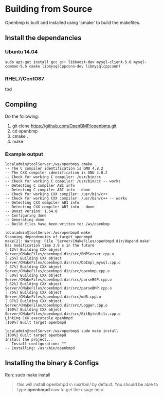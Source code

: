 Building from Source 
====================
Openbmp is built and installed using 'cmake' to build the makefiles. 

Install the dependancies
------------------------

### Ubuntu 14.04

``` 
sudo apt-get install gcc g++ libboost-dev mysql-client-5.6 mysql-common-5.6 cmake libmysqlcppconn-dev libmysqlcppconn7
```

### RHEL7/CentOS7
tbd


Compiling
---------

Do the following: 

1. git clone https://github.com/OpenBMP/openbmp.git
2. cd openbmp
2. cmake .
2. make

### Example output
```
localadmin@toolServer:/ws/openbmp$ cmake .
-- The C compiler identification is GNU 4.8.2
-- The CXX compiler identification is GNU 4.8.2
-- Check for working C compiler: /usr/bin/cc
-- Check for working C compiler: /usr/bin/cc -- works
-- Detecting C compiler ABI info
-- Detecting C compiler ABI info - done
-- Check for working CXX compiler: /usr/bin/c++
-- Check for working CXX compiler: /usr/bin/c++ -- works
-- Detecting CXX compiler ABI info
-- Detecting CXX compiler ABI info - done
-- Boost version: 1.54.0
-- Configuring done
-- Generating done
-- Build files have been written to: /ws/openbmp

localadmin@toolServer:/ws/openbmp$ make
Scanning dependencies of target openbmpd
make[2]: Warning: File `Server/CMakeFiles/openbmpd.dir/depend.make' has modification time 3.9 s in the future
[ 12%] Building CXX object Server/CMakeFiles/openbmpd.dir/src/BMPServer.cpp.o
[ 25%] Building CXX object Server/CMakeFiles/openbmpd.dir/src/DbImpl_mysql.cpp.o
[ 37%] Building CXX object Server/CMakeFiles/openbmpd.dir/src/openbmp.cpp.o
[ 50%] Building CXX object Server/CMakeFiles/openbmpd.dir/src/parseBGP.cpp.o
[ 62%] Building CXX object Server/CMakeFiles/openbmpd.dir/src/parseBMP.cpp.o
[ 75%] Building CXX object Server/CMakeFiles/openbmpd.dir/src/md5.cpp.o
[ 87%] Building CXX object Server/CMakeFiles/openbmpd.dir/src/Logger.cpp.o
[100%] Building CXX object Server/CMakeFiles/openbmpd.dir/src/BitByteUtils.cpp.o
Linking CXX executable openbmpd
[100%] Built target openbmpd

localadmin@toolServer:/ws/openbmp$ sudo make install
[100%] Built target openbmpd
Install the project...
-- Install configuration: ""
-- Installing: /usr/bin/openbmpd
```



Installing the binary & Configs
-------------------------------

Run: sudo make install

> this will install openbmpd in /usr/bin/ by default.  You should be able to type **openbmpd** now to get the usage help. 
> 

